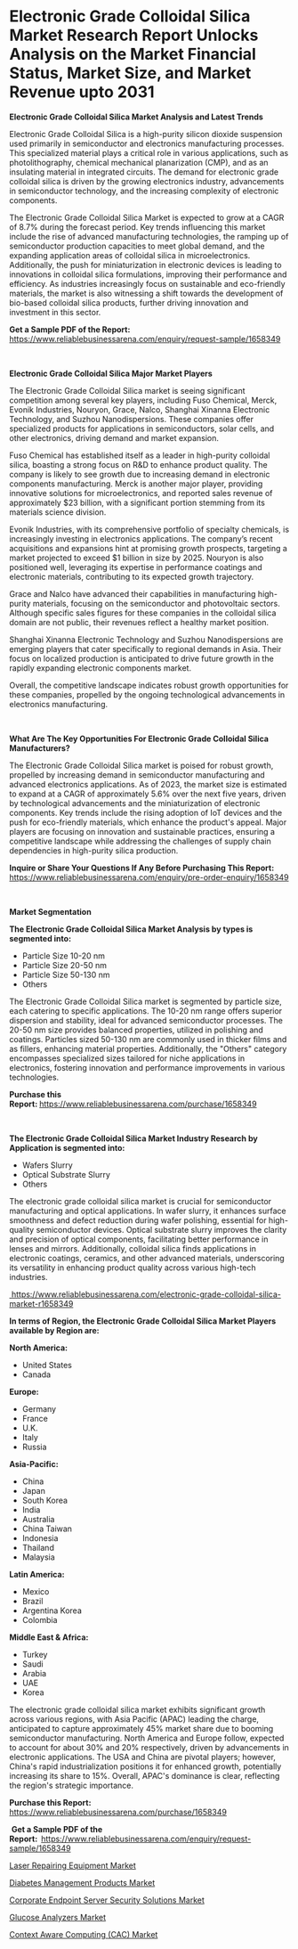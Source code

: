 <p><h1>Electronic Grade Colloidal Silica Market Research Report Unlocks Analysis on the Market Financial Status, Market Size, and Market Revenue upto 2031</h1></p><p><strong>Electronic Grade Colloidal Silica Market Analysis and Latest Trends</strong></p>
<p><p>Electronic Grade Colloidal Silica is a high-purity silicon dioxide suspension used primarily in semiconductor and electronics manufacturing processes. This specialized material plays a critical role in various applications, such as photolithography, chemical mechanical planarization (CMP), and as an insulating material in integrated circuits. The demand for electronic grade colloidal silica is driven by the growing electronics industry, advancements in semiconductor technology, and the increasing complexity of electronic components.</p><p>The Electronic Grade Colloidal Silica Market is expected to grow at a CAGR of 8.7% during the forecast period. Key trends influencing this market include the rise of advanced manufacturing technologies, the ramping up of semiconductor production capacities to meet global demand, and the expanding application areas of colloidal silica in microelectronics. Additionally, the push for miniaturization in electronic devices is leading to innovations in colloidal silica formulations, improving their performance and efficiency. As industries increasingly focus on sustainable and eco-friendly materials, the market is also witnessing a shift towards the development of bio-based colloidal silica products, further driving innovation and investment in this sector.</p></p>
<p><strong>Get a Sample PDF of the Report:&nbsp;</strong> <a href="https://www.reliablebusinessarena.com/enquiry/request-sample/1658349?utm_campaign=1290&utm_medium=2&utm_source=Github&utm_content=ia&utm_term=28092024&utm_id=electronic-grade-colloidal-silica">https://www.reliablebusinessarena.com/enquiry/request-sample/1658349</a></p>
<p>&nbsp;</p>
<p><strong>Electronic Grade Colloidal Silica Major Market Players</strong></p>
<p><p>The Electronic Grade Colloidal Silica market is seeing significant competition among several key players, including Fuso Chemical, Merck, Evonik Industries, Nouryon, Grace, Nalco, Shanghai Xinanna Electronic Technology, and Suzhou Nanodispersions. These companies offer specialized products for applications in semiconductors, solar cells, and other electronics, driving demand and market expansion.</p><p>Fuso Chemical has established itself as a leader in high-purity colloidal silica, boasting a strong focus on R&D to enhance product quality. The company is likely to see growth due to increasing demand in electronic components manufacturing. Merck is another major player, providing innovative solutions for microelectronics, and reported sales revenue of approximately $23 billion, with a significant portion stemming from its materials science division.</p><p>Evonik Industries, with its comprehensive portfolio of specialty chemicals, is increasingly investing in electronics applications. The company’s recent acquisitions and expansions hint at promising growth prospects, targeting a market projected to exceed $1 billion in size by 2025. Nouryon is also positioned well, leveraging its expertise in performance coatings and electronic materials, contributing to its expected growth trajectory.</p><p>Grace and Nalco have advanced their capabilities in manufacturing high-purity materials, focusing on the semiconductor and photovoltaic sectors. Although specific sales figures for these companies in the colloidal silica domain are not public, their revenues reflect a healthy market position.</p><p>Shanghai Xinanna Electronic Technology and Suzhou Nanodispersions are emerging players that cater specifically to regional demands in Asia. Their focus on localized production is anticipated to drive future growth in the rapidly expanding electronic components market.</p><p>Overall, the competitive landscape indicates robust growth opportunities for these companies, propelled by the ongoing technological advancements in electronics manufacturing.</p></p>
<p>&nbsp;</p>
<p><strong>What Are The Key Opportunities For Electronic Grade Colloidal Silica Manufacturers?</strong></p>
<p><p>The Electronic Grade Colloidal Silica market is poised for robust growth, propelled by increasing demand in semiconductor manufacturing and advanced electronics applications. As of 2023, the market size is estimated to expand at a CAGR of approximately 5.6% over the next five years, driven by technological advancements and the miniaturization of electronic components. Key trends include the rising adoption of IoT devices and the push for eco-friendly materials, which enhance the product's appeal. Major players are focusing on innovation and sustainable practices, ensuring a competitive landscape while addressing the challenges of supply chain dependencies in high-purity silica production.</p></p>
<p><strong>Inquire or Share Your Questions If Any Before Purchasing This Report:</strong> <a href="https://www.reliablebusinessarena.com/enquiry/pre-order-enquiry/1658349?utm_campaign=1290&utm_medium=2&utm_source=Github&utm_content=ia&utm_term=28092024&utm_id=electronic-grade-colloidal-silica">https://www.reliablebusinessarena.com/enquiry/pre-order-enquiry/1658349</a></p>
<p>&nbsp;</p>
<p><strong>Market Segmentation</strong></p>
<p><strong>The Electronic Grade Colloidal Silica Market Analysis by types is segmented into:</strong></p>
<p><ul><li>Particle Size 10-20 nm</li><li>Particle Size 20-50 nm</li><li>Particle Size 50-130 nm</li><li>Others</li></ul></p>
<p><p>The Electronic Grade Colloidal Silica market is segmented by particle size, each catering to specific applications. The 10-20 nm range offers superior dispersion and stability, ideal for advanced semiconductor processes. The 20-50 nm size provides balanced properties, utilized in polishing and coatings. Particles sized 50-130 nm are commonly used in thicker films and as fillers, enhancing material properties. Additionally, the "Others" category encompasses specialized sizes tailored for niche applications in electronics, fostering innovation and performance improvements in various technologies.</p></p>
<p><strong>Purchase this Report:&nbsp;</strong><a href="https://www.reliablebusinessarena.com/purchase/1658349?utm_campaign=1290&utm_medium=2&utm_source=Github&utm_content=ia&utm_term=28092024&utm_id=electronic-grade-colloidal-silica">https://www.reliablebusinessarena.com/purchase/1658349</a></p>
<p>&nbsp;</p>
<p><strong>The Electronic Grade Colloidal Silica Market Industry Research by Application is segmented into:</strong></p>
<p><ul><li>Wafers Slurry</li><li>Optical Substrate Slurry</li><li>Others</li></ul></p>
<p><p>The electronic grade colloidal silica market is crucial for semiconductor manufacturing and optical applications. In wafer slurry, it enhances surface smoothness and defect reduction during wafer polishing, essential for high-quality semiconductor devices. Optical substrate slurry improves the clarity and precision of optical components, facilitating better performance in lenses and mirrors. Additionally, colloidal silica finds applications in electronic coatings, ceramics, and other advanced materials, underscoring its versatility in enhancing product quality across various high-tech industries.</p></p>
<p><a href="https://www.reliablebusinessarena.com/electronic-grade-colloidal-silica-market-r1658349?utm_campaign=1290&utm_medium=2&utm_source=Github&utm_content=ia&utm_term=28092024&utm_id=electronic-grade-colloidal-silica">&nbsp;https://www.reliablebusinessarena.com/electronic-grade-colloidal-silica-market-r1658349</a></p>
<p><strong>In terms of Region, the Electronic Grade Colloidal Silica Market Players available by Region are:</strong></p>
<p>
    <p> <strong> North America: </strong>
        <ul>
            <li>United States</li>
            <li>Canada</li>
        </ul>
        </p> 
    <p> <strong> Europe: </strong>
        <ul>
            <li>Germany</li>
            <li>France</li>
            <li>U.K.</li>
            <li>Italy</li>
            <li>Russia</li>
        </ul>
        </p> 
    <p> <strong> Asia-Pacific: </strong>
        <ul>
            <li>China</li>
            <li>Japan</li>
            <li>South Korea</li>
            <li>India</li>
            <li>Australia</li>
            <li>China Taiwan</li>
            <li>Indonesia</li>
            <li>Thailand</li>
            <li>Malaysia</li>
        </ul>
        </p> 
    <p> <strong> Latin America: </strong>
        <ul>
            <li>Mexico</li>
            <li>Brazil</li>
            <li>Argentina Korea</li>
            <li>Colombia</li>
        </ul>
        </p> 
    <p> <strong> Middle East & Africa: </strong>
        <ul>
            <li>Turkey</li>
            <li>Saudi</li>
            <li>Arabia</li>
            <li>UAE</li>
            <li>Korea</li>
        </ul>
    </p>
    </p>
<p><p>The electronic grade colloidal silica market exhibits significant growth across various regions, with Asia Pacific (APAC) leading the charge, anticipated to capture approximately 45% market share due to booming semiconductor manufacturing. North America and Europe follow, expected to account for about 30% and 20% respectively, driven by advancements in electronic applications. The USA and China are pivotal players; however, China's rapid industrialization positions it for enhanced growth, potentially increasing its share to 15%. Overall, APAC's dominance is clear, reflecting the region's strategic importance.</p></p>
<p><strong>Purchase this Report: </strong><a href="https://www.reliablebusinessarena.com/purchase/1658349?utm_campaign=1290&utm_medium=2&utm_source=Github&utm_content=ia&utm_term=28092024&utm_id=electronic-grade-colloidal-silica">https://www.reliablebusinessarena.com/purchase/1658349</a></p>
<p>&nbsp;<strong>Get a Sample PDF of the Report:&nbsp;&nbsp;</strong><a href="https://www.reliablebusinessarena.com/enquiry/request-sample/1658349?utm_campaign=1290&utm_medium=2&utm_source=Github&utm_content=ia&utm_term=28092024&utm_id=electronic-grade-colloidal-silica">https://www.reliablebusinessarena.com/enquiry/request-sample/1658349</a></p>
<p><strong></strong></p>
<p><p><a href="https://github.com/lylyparadise/Market-Research-Report-List-5/blob/main/laser-repairing-equipment-market.md?utm_campaign=1290&utm_medium=2&utm_source=Github&utm_content=ia&utm_term=28092024&utm_id=electronic-grade-colloidal-silica">Laser Repairing Equipment Market</a></p><p><a href="https://www.linkedin.com/pulse/what-innovations-shaping-diabetes-management-products-market-application-otzpc?trackingId=sna0Ob3tRbq7Jqmc%2BJBeCA%3D%3D&utm_campaign=1290&utm_medium=2&utm_source=Github&utm_content=ia&utm_term=28092024&utm_id=electronic-grade-colloidal-silica">Diabetes Management Products Market</a></p><p><a href="https://issuu.com/reportprime-2/docs/corporate-endpoint-server-security-_f3eddfd9f54829?utm_campaign=1290&utm_medium=2&utm_source=Github&utm_content=ia&utm_term=28092024&utm_id=electronic-grade-colloidal-silica">Corporate Endpoint Server Security Solutions Market</a></p><p><a href="https://www.linkedin.com/pulse/what-factors-influence-glucose-analyzers-market-coming-years-whhfe?trackingId=QtrvLP3tTwyXt%2FdEuGjkBQ%3D%3D&utm_campaign=1290&utm_medium=2&utm_source=Github&utm_content=ia&utm_term=28092024&utm_id=electronic-grade-colloidal-silica">Glucose Analyzers Market</a></p><p><a href="https://issuu.com/reportprime-2/docs/context-aware-computing-cac-market-_cfea896ca620c2?utm_campaign=1290&utm_medium=2&utm_source=Github&utm_content=ia&utm_term=28092024&utm_id=electronic-grade-colloidal-silica">Context Aware Computing (CAC) Market</a></p></p>